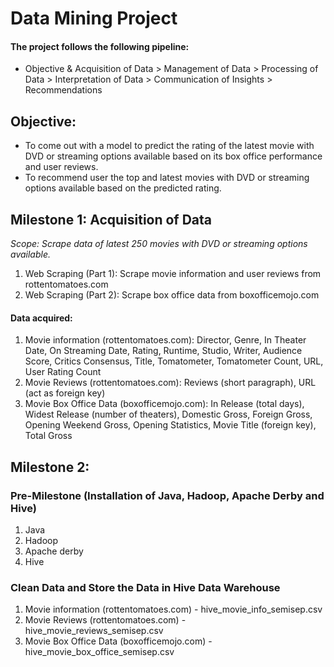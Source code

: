 # Data Mining Project

#### The project follows the following pipeline:  
- Objective & Acquisition of Data > Management of Data > Processing of Data > Interpretation of Data > Communication of Insights > Recommendations

## Objective:
- To come out with a model to predict the rating of the latest movie with DVD or streaming options available based on its box office performance and user reviews.
- To recommend user the top and latest movies with DVD or streaming options available based on the predicted rating.

## Milestone 1: Acquisition of Data
*Scope: Scrape data of latest 250 movies with DVD or streaming options available.*
1. Web Scraping (Part 1): Scrape movie information and user reviews from rottentomatoes.com
2. Web Scraping (Part 2): Scrape box office data from boxofficemojo.com

#### Data acquired:
1. Movie information (rottentomatoes.com): Director, Genre, In Theater Date, On Streaming Date, Rating, Runtime, Studio, Writer, Audience Score, Critics Consensus, Title, Tomatometer, Tomatometer Count, URL, User Rating Count
2. Movie Reviews (rottentomatoes.com): Reviews (short paragraph), URL (act as foreign key)
3. Movie Box Office Data (boxofficemojo.com): In Release (total days), Widest Release (number of theaters), Domestic Gross, Foreign Gross, Opening Weekend Gross, Opening Statistics, Movie Title (foreign key), Total Gross


## Milestone 2: 
### Pre-Milestone (Installation of Java, Hadoop, Apache Derby and Hive)
1. Java 
2. Hadoop 
3. Apache derby
4. Hive 

### Clean Data and Store the Data in Hive Data Warehouse
1. Movie information (rottentomatoes.com) - hive_movie_info_semisep.csv
2. Movie Reviews (rottentomatoes.com) - hive_movie_reviews_semisep.csv
3. Movie Box Office Data (boxofficemojo.com) - hive_movie_box_office_semisep.csv


